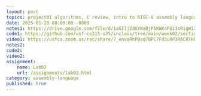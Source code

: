 ```yaml
---
layout: post
topics: project01 algorithms, C review, intro to RISC-V assembly language
date: 2025-01-28 08:00:00 -0800
notes1: https://drive.google.com/file/d/1aGIljZdKYWaBjP5KWK4FQ13sRigW12XS/view?usp=sharing
code1: https://github.com/usf-cs315-s25/inclass/tree/main/week02/section01
video1: https://usfca.zoom.us/rec/share/7_envaRhPBsq7BPC7Fd3uRP3RACRTHEiBrlRj6fL2CCo65q3UztuvMSiVOLco26_.jgWGScjaqoQFavQ7
notes2: 
code2: 
video2: 
assignment: 
    name: Lab02
    url: /assignments/lab02.html
category: assembly-language
published: true
---
```

